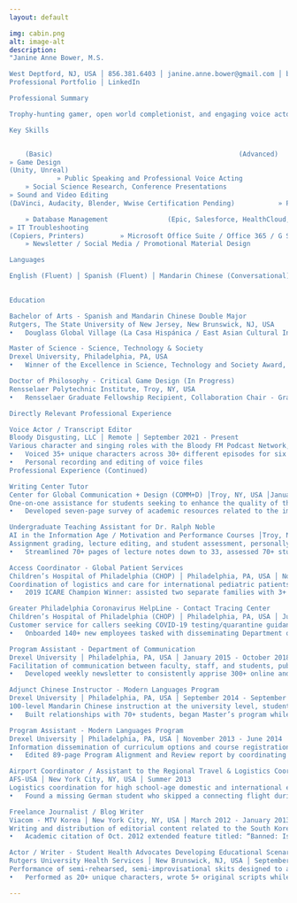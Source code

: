 ```yaml
---
layout: default

img: cabin.png 
alt: image-alt
description: 
"Janine Anne Bower, M.S.

West Deptford, NJ, USA │ 856.381.6403 │ janine.anne.bower@gmail.com │ bowerj6@rpi.edu
Professional Portfolio │ LinkedIn

Professional Summary

Trophy-hunting gamer, open world completionist, and engaging voice actor with a love for all things international. Social science scholar fascinated by: the power of vocal performance in the video game medium, surveillance, and the materiality of digital space. Dedicated and collaborative professional with exemplary customer service skills and over a decade of experience in the fields of healthcare, academia, and entertainment media.

Key Skills 	


    (Basic)			                                      (Advanced)
» Game Design 
(Unity, Unreal)
			» Public Speaking and Professional Voice Acting	
	» Social Science Research, Conference Presentations
» Sound and Video Editing
(DaVinci, Audacity, Blender, Wwise Certification Pending)			» Project Management, Team Leadership, Employee Onboarding	

	» Database Management               (Epic, Salesforce, HealthCloud, LifeImage, RedCAP, AEFIS CourseLeaf, BlackBoard, etc.)
» IT Troubleshooting           
(Copiers, Printers)			» Microsoft Office Suite / Office 365 / G Suite	
	» Newsletter / Social Media / Promotional Material Design

Languages

English (Fluent) │ Spanish (Fluent) │ Mandarin Chinese (Conversational)
 

Education 

Bachelor of Arts - Spanish and Mandarin Chinese Double Major
Rutgers, The State University of New Jersey, New Brunswick, NJ, USA
•	Douglass Global Village (La Casa Hispánica / East Asian Cultural Interest House), Study Abroad: China and Spain

Master of Science - Science, Technology & Society
Drexel University, Philadelphia, PA, USA
•	Winner of the Excellence in Science, Technology and Society Award, Vice President of the STS Collective

Doctor of Philosophy - Critical Game Design (In Progress)
Rensselaer Polytechnic Institute, Troy, NY, USA
•	Rensselaer Graduate Fellowship Recipient, Collaboration Chair - Graduate Game Studies Association (GGSA)

Directly Relevant Professional Experience

Voice Actor / Transcript Editor
Bloody Disgusting, LLC │ Remote │ September 2021 - Present
Various character and singing roles with the Bloody FM Podcast Network, sound dictation for listener accessibility
•	Voiced 35+ unique characters across 30+ different episodes for six separate shows
•	Personal recording and editing of voice files
Professional Experience (Continued)

Writing Center Tutor 
Center for Global Communication + Design (COMM+D) │Troy, NY, USA │January 2024 - Present
One-on-one assistance for students seeking to enhance the quality of their essays, resumes, and presentations
•	Developed seven-page survey of academic resources related to the impact of AI on Writing Centers

Undergraduate Teaching Assistant for Dr. Ralph Noble
AI in the Information Age / Motivation and Performance Courses │Troy, NY, USA │ August 2023 - December 2023
Assignment grading, lecture editing, and student assessment, personally proctored an entire presentation day lecture
•	Streamlined 70+ pages of lecture notes down to 33, assessed 70+ students in an Excel spreadsheet master list

Access Coordinator - Global Patient Services
Children’s Hospital of Philadelphia (CHOP) │ Philadelphia, PA, USA │ November 2018 - July 2022
Coordination of logistics and care for international pediatric patients and their families
•	2019 ICARE Champion Winner: assisted two separate families with 3+ hour clinical questionnaires

Greater Philadelphia Coronavirus HelpLine - Contact Tracing Center
Children’s Hospital of Philadelphia (CHOP) │ Philadelphia, PA, USA │ July 2020 - February 2021
Customer service for callers seeking COVID-19 testing/quarantine guidance, return to work approvals for CHOP employees
•	Onboarded 140+ new employees tasked with disseminating Department of Health/CDC guidelines to the public

Program Assistant - Department of Communication
Drexel University │ Philadelphia, PA, USA │ January 2015 - October 2018
Facilitation of communication between faculty, staff, and students, public-facing representative and undergraduate liaison
•	Developed weekly newsletter to consistently apprise 300+ online and in-person students of relevant career opportunities

Adjunct Chinese Instructor - Modern Languages Program
Drexel University │ Philadelphia, PA, USA │ September 2014 - September 2016
100-level Mandarin Chinese instruction at the university level, student advising, regular teaching methodology improvement
•	Built relationships with 70+ students, began Master’s program while teaching a three-credit course and working full-time

Program Assistant - Modern Languages Program
Drexel University │ Philadelphia, PA, USA │ November 2013 - June 2014
Information dissemination of curriculum options and course registration protocol, exam proctoring
•	Edited 89-page Program Alignment and Review report by coordinating the work of eight faculty authors over six-months

Airport Coordinator / Assistant to the Regional Travel & Logistics Coordinator
AFS-USA │ New York City, NY, USA │ Summer 2013
Logistics coordination for high school-age domestic and international exchange students arriving/departing from the US
•	Found a missing German student who skipped a connecting flight during a 300+ student arrival event at IAH Airport

Freelance Journalist / Blog Writer
Viacom - MTV Korea │ New York City, NY, USA │ March 2012 - January 2013
Writing and distribution of editorial content related to the South Korean music scene, social media engagement
•	Academic citation of Oct. 2012 extended feature titled: “Banned: Is the KMRB’s Intervention a Good Idea?”

Actor / Writer - Student Health Advocates Developing Educational Scenarios (SHADES) Theater
Rutgers University Health Services │ New Brunswick, NJ, USA │ September 2008 - June 2012
Performance of semi-rehearsed, semi-improvisational skits designed to address health issues faced by the student body
•	Performed as 20+ unique characters, wrote 5+ original scripts while pursuing undergraduate degree full-time"

---
```

